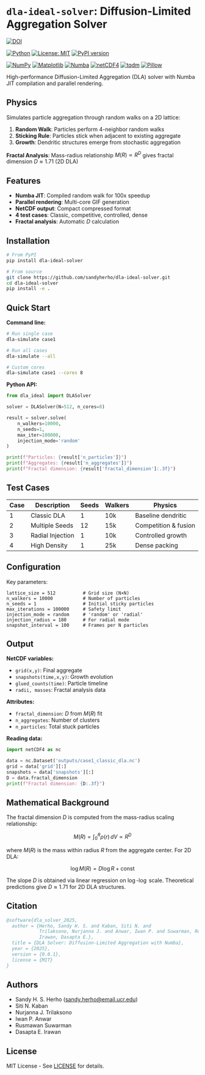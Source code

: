 # `dla-ideal-solver`: Diffusion-Limited Aggregation Solver

[![DOI](https://zenodo.org/badge/1073943609.svg)](https://doi.org/10.5281/zenodo.17318133)

[![Python](https://img.shields.io/badge/python-3.8%2B-blue.svg)](https://www.python.org/downloads/)
[![License: MIT](https://img.shields.io/badge/License-MIT-yellow.svg)](https://opensource.org/licenses/MIT)
[![PyPI version](https://img.shields.io/pypi/v/dla-ideal-solver.svg)](https://pypi.org/project/dla-ideal-solver/)

[![NumPy](https://img.shields.io/badge/NumPy-%23013243.svg?logo=numpy&logoColor=white)](https://numpy.org/)
[![Matplotlib](https://img.shields.io/badge/Matplotlib-%23ffffff.svg?logo=Matplotlib&logoColor=black)](https://matplotlib.org/)
[![Numba](https://img.shields.io/badge/accelerated-numba-orange.svg)](https://numba.pydata.org/)
[![netCDF4](https://img.shields.io/badge/netCDF4-1.5.0+-blue.svg)](https://unidata.github.io/netcdf4-python/)
[![tqdm](https://img.shields.io/badge/tqdm-4.60.0+-green.svg)](https://tqdm.github.io/)
[![Pillow](https://img.shields.io/badge/Pillow-8.0.0+-yellow.svg)](https://python-pillow.org/)

High-performance Diffusion-Limited Aggregation (DLA) solver with Numba JIT compilation and parallel rendering.

## Physics

Simulates particle aggregation through random walks on a 2D lattice:

1. **Random Walk**: Particles perform 4-neighbor random walks
2. **Sticking Rule**: Particles stick when adjacent to existing aggregate
3. **Growth**: Dendritic structures emerge from stochastic aggregation

**Fractal Analysis**: Mass-radius relationship $M(R) \propto R^D$ gives fractal dimension $D \approx 1.71$ (2D DLA)

## Features

- **Numba JIT**: Compiled random walk for 100x speedup
- **Parallel rendering**: Multi-core GIF generation
- **NetCDF output**: Compact compressed format
- **4 test cases**: Classic, competitive, controlled, dense
- **Fractal analysis**: Automatic $D$ calculation

## Installation

```bash
# From PyPI
pip install dla-ideal-solver

# From source
git clone https://github.com/sandyherho/dla-ideal-solver.git
cd dla-ideal-solver
pip install -e .
```

## Quick Start

**Command line:**
```bash
# Run single case
dla-simulate case1

# Run all cases
dla-simulate --all

# Custom cores
dla-simulate case1 --cores 8
```

**Python API:**
```python
from dla_ideal import DLASolver

solver = DLASolver(N=512, n_cores=8)

result = solver.solve(
    n_walkers=10000,
    n_seeds=1,
    max_iter=100000,
    injection_mode='random'
)

print(f"Particles: {result['n_particles']}")
print(f"Aggregates: {result['n_aggregates']}")
print(f"Fractal dimension: {result['fractal_dimension']:.3f}")
```

## Test Cases

| Case | Description | Seeds | Walkers | Physics |
|------|-------------|-------|---------|---------|
| 1 | Classic DLA | 1 | 10k | Baseline dendritic |
| 2 | Multiple Seeds | 12 | 15k | Competition & fusion |
| 3 | Radial Injection | 1 | 10k | Controlled growth |
| 4 | High Density | 1 | 25k | Dense packing |

## Configuration

Key parameters:

```text
lattice_size = 512          # Grid size (N×N)
n_walkers = 10000           # Number of particles
n_seeds = 1                 # Initial sticky particles
max_iterations = 100000     # Safety limit
injection_mode = random     # 'random' or 'radial'
injection_radius = 180      # For radial mode
snapshot_interval = 100     # Frames per N particles
```

## Output

**NetCDF variables:**
- `grid(x,y)`: Final aggregate
- `snapshots(time,x,y)`: Growth evolution
- `glued_counts(time)`: Particle timeline
- `radii, masses`: Fractal analysis data

**Attributes:**
- `fractal_dimension`: $D$ from $M(R)$ fit
- `n_aggregates`: Number of clusters
- `n_particles`: Total stuck particles

**Reading data:**
```python
import netCDF4 as nc

data = nc.Dataset('outputs/case1_classic_dla.nc')
grid = data['grid'][:]
snapshots = data['snapshots'][:]
D = data.fractal_dimension
print(f"Fractal dimension: {D:.3f}")
```

## Mathematical Background

The fractal dimension $D$ is computed from the mass-radius scaling relationship:

$$M(R) = \int_0^R \rho(r) \, dV \propto R^D$$

where $M(R)$ is the mass within radius $R$ from the aggregate center. For 2D DLA:

$$\log M(R) = D \log R + \text{const}$$

The slope $D$ is obtained via linear regression on $\log$-$\log$ scale. Theoretical predictions give $D \approx 1.71$ for 2D DLA structures.

## Citation

```bibtex
@software{dla_solver_2025,
  author = {Herho, Sandy H. S. and Kaban, Siti N. and 
            Trilaksono, Nurjanna J. and Anwar, Iwan P. and Suwarman, Rusmawan and
            Irawan, Dasapta E.},
  title = {DLA Solver: Diffusion-Limited Aggregation with Numba},
  year = {2025},
  version = {0.0.1},
  license = {MIT}
}
```

## Authors

- Sandy H. S. Herho (sandy.herho@email.ucr.edu)
- Siti N. Kaban
- Nurjanna J. Trilaksono
- Iwan P. Anwar
- Rusmawan Suwarman
- Dasapta E. Irawan

## License

MIT License - See [LICENSE](LICENSE) for details.
